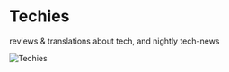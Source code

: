 # Techies
reviews & translations about tech,
and nightly tech-news

![Techies](https://assets-esports.thescore.com/uploads/image/file/3628/cropped_bg_02.jpg?ts=1435526265)
